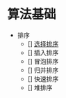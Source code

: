 # 算法基础

- 排序
  - [] [选择排序](./selectSort.js)
  - [] 插入排序
  - [] 冒泡排序
  - [] 归并排序
  - [] 快速排序
  - [] 堆排序
